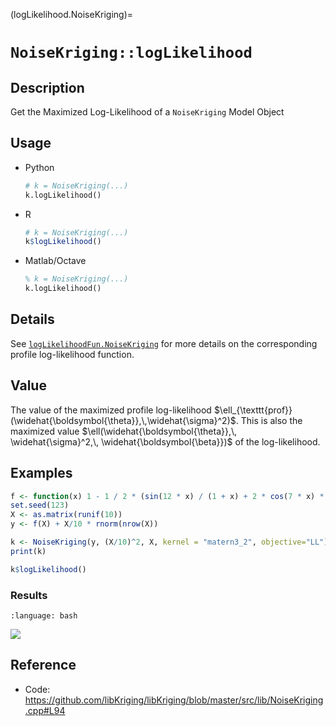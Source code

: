 (logLikelihood.NoiseKriging)=
# `NoiseKriging::logLikelihood`


## Description

Get the Maximized Log-Likelihood of a `NoiseKriging` Model Object


## Usage

* Python
    ```python
    # k = NoiseKriging(...)
    k.logLikelihood()
    ```
* R
    ```r
    # k = NoiseKriging(...)
    k$logLikelihood()
    ```
* Matlab/Octave
    ```octave
    % k = NoiseKriging(...)
    k.logLikelihood()
    ```
	
## Details
 
See [`logLikelihoodFun.NoiseKriging`](logLikelihoodFun.NoiseKriging)
for more details on the corresponding profile log-likelihood function.


## Value

The value of the maximized profile log-likelihood
$\ell_{\texttt{prof}}(\widehat{\boldsymbol{\theta}},\,\widehat{\sigma}^2)$.
This is also the maximized value
$\ell(\widehat{\boldsymbol{\theta}},\, \widehat{\sigma}^2,\,
\widehat{\boldsymbol{\beta}})$ of the log-likelihood.



## Examples

```r
f <- function(x) 1 - 1 / 2 * (sin(12 * x) / (1 + x) + 2 * cos(7 * x) * x^5 + 0.7)
set.seed(123)
X <- as.matrix(runif(10))
y <- f(X) + X/10 * rnorm(nrow(X))

k <- NoiseKriging(y, (X/10)^2, X, kernel = "matern3_2", objective="LL")
print(k)

k$logLikelihood()
```

### Results
```{literalinclude} ../functions/examples/logLikelihood.NoiseKriging.md.Rout
:language: bash
```
![](../functions/examples/logLikelihood.NoiseKriging.md.png)


## Reference

* Code: <https://github.com/libKriging/libKriging/blob/master/src/lib/NoiseKriging.cpp#L94>
